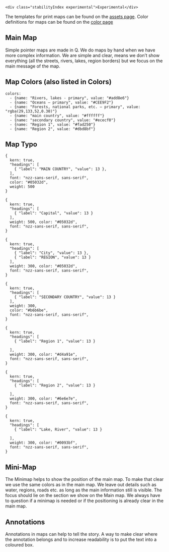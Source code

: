 ```html|span-1,no-source,plain
<div class="stabilityIndex experimental">Experimental</div>
```

The templates for print maps can be found on the [assets page](assets). Color definitions for maps can be found on the [color page](https://nzzdev.github.io/Storytelling-Styleguide/#/colors?a=maps-colors)

## Main Map

Simple pointer maps are made in Q. We do maps by hand when we have more complex information. We are simple and clear, means we don’t show everything (all the streets, rivers, lakes, region borders) but we focus on the main message of the map.


## Map Colors (also listed in Colors)

```color-palette
colors:
  - {name: "Rivers, lakes - primary", value: "#add8e6"}
  - {name: "Oceans – primary", value: "#CEE9F2"}
  - {name: "Forests, national parks, etc. – primary", value: "rgba(29,133,52,0.30)"}
  - {name: "main country", value: "#ffffff"}
  - {name: "secondary country", value: "#ececf0"}
  - {name: "Region 1", value: "#fad250"}
  - {name: "Region 2", value: "#dbd8bf"}
```

## Map Typo

```type
{
  kern: true,
  "headings": [
    { "label": "MAIN COUNTRY", "value": 13 },
  ],
  font: "nzz-sans-serif, sans-serif",
  color: "#05032d",
  weight: 500
}
```

```type
{
  kern: true,
  "headings": [
    { "label": "Capital", "value": 13 }
  ],
  weight: 500, color: "#05032d",
  font: "nzz-sans-serif, sans-serif",
}
```

```type
{
  kern: true,
  "headings": [
    { "label": "City", "value": 13 },
    { "label": "REGION", "value": 13 }
  ],
  weight: 300, color: "#05032d",
  font: "nzz-sans-serif, sans-serif",
}
```

```type
{
  kern: true,
  "headings": [
    { "label": "SECONDARY COUNTRY", "value": 13 }
  ],
  weight: 300,
  color: "#b6b6be",
  font: "nzz-sans-serif, sans-serif",
}
```

```type
{
  kern: true,
  "headings": [
    { "label": "Region 1", "value": 13 }

  ],
  weight: 300, color: "#d4a91e",
  font: "nzz-sans-serif, sans-serif",
}
```

```type
{
  kern: true,
  "headings": [
    { "label": "Region 2", "value": 13 }

  ],
  weight: 300, color: "#6e6e7e",
  font: "nzz-sans-serif, sans-serif",
}
```

```type
{
  kern: true,
  "headings": [
    { "label": "Lake, River", "value": 13 }

  ],
  weight: 300, color: "#0093bf",
  font: "nzz-sans-serif, sans-serif",
}
```

## Mini-Map

The Minimap helps to show the position of the main map. To make that clear we use the same colors as in the main map. We leave out details such as water, regions, roads etc. as long as the main information still is visible. The focus should lie on the section we show on the Main map.
We always have to question if a minimap is needed or if the positioning is already clear in the main map.

## Annotations

Annotations in maps can help to tell the story. A way to make clear where the annotation belongs and to increase readability is to put the text into a coloured box.
